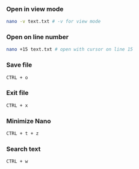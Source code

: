 ### Open in view mode

```bash
nano -v text.txt # -v for view mode
```

### Open on line number

```bash
nano +15 text.txt # open with cursor on line 15
```

### Save file

```bash
CTRL + o
```

### Exit file

```bash
CTRL + x
```

### Minimize Nano

```bash
CTRL + t + z
```

### Search text

```bash
CTRL + w
```

